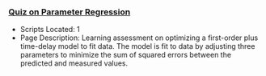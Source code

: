 ### [Quiz on Parameter Regression](https://www.apmonitor.com/pdc/index.php/Main/QuizFirstOrderRegression)
- Scripts Located: 1
- Page Description: Learning assessment on optimizing a first-order plus time-delay model to fit data. The model is fit to data by adjusting three parameters to minimize the sum of squared errors between the predicted and measured values.
